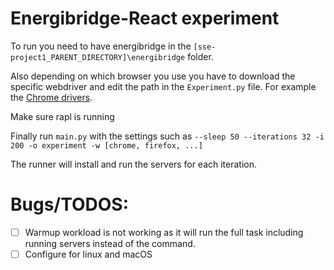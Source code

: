 # Energibridge-React experiment

To run you need to have energibridge in the `[sse-project1_PARENT_DIRECTORY]\energibridge` folder.

Also depending on which browser you use you have to download the specific webdriver and edit the path in the `Experiment.py` file.
For example the [Chrome drivers](https://googlechromelabs.github.io/chrome-for-testing/#stable).

Make sure rapl is running

Finally run `main.py` with the settings such as `--sleep 50 --iterations 32 -i 200 -o experiment -w [chrome, firefox, ...]`

The runner will install and run the servers for each iteration.

# Bugs/TODOS:
- [ ] Warmup workload is not working as it will run the full task including running servers instead of the command.
- [ ] Configure for linux and macOS
